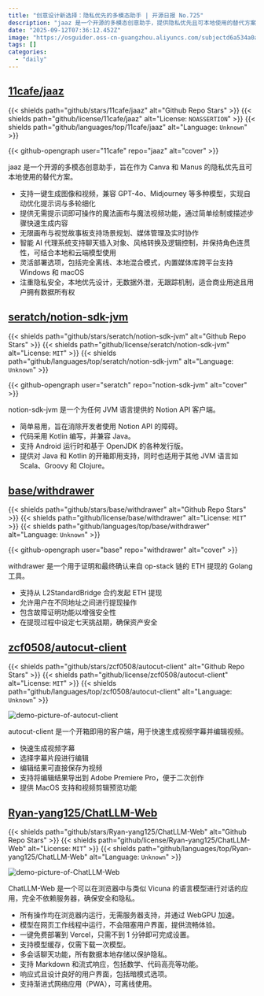 ```yaml
---
title: "创意设计新选择：隐私优先的多模态助手 | 开源日报 No.725"
description: "jaaz 是一个开源的多模态创意助手，提供隐私优先且可本地使用的替代方案，支持图像和视频的一键生成，兼容多种 AI 模型，并具备无需提示词的魔法画布和视频功能。该项目强调无限画布、实时协作和智能 AI 代理系统，允许灵活部署，确保用户数据隐私和所有权，适合商业用途。"
date: "2025-09-12T07:36:12.452Z"
image: "https://osguider.oss-cn-guangzhou.aliyuncs.com/subjectd6a534a0a6b49f0300bc111a287c87a5.png"
tags: []
categories:
  - "daily"
---
```


## [11cafe/jaaz](https://github.com/11cafe/jaaz)

{{< shields path="github/stars/11cafe/jaaz" alt="Github Repo Stars" >}} {{< shields path="github/license/11cafe/jaaz" alt="License: `NOASSERTION`" >}} {{< shields path="github/languages/top/11cafe/jaaz" alt="Language: `Unknown`" >}}

{{< github-opengraph user="11cafe" repo="jaaz" alt="cover" >}}

jaaz 是一个开源的多模态创意助手，旨在作为 Canva 和 Manus 的隐私优先且可本地使用的替代方案。

- 支持一键生成图像和视频，兼容 GPT-4o、Midjourney 等多种模型，实现自动优化提示词与多轮细化
- 提供无需提示词即可操作的魔法画布与魔法视频功能，通过简单绘制或描述步骤快速生成内容
- 无限画布与视觉故事板支持场景规划、媒体管理及实时协作
- 智能 AI 代理系统支持聊天插入对象、风格转换及逻辑控制，并保持角色连贯性，可结合本地和云端模型使用
- 灵活部署选项，包括完全离线、本地混合模式，内置媒体库跨平台支持 Windows 和 macOS
- 注重隐私安全，本地优先设计，无数据外泄，无跟踪机制，适合商业用途且用户拥有数据所有权
  
## [seratch/notion-sdk-jvm](https://github.com/seratch/notion-sdk-jvm)

{{< shields path="github/stars/seratch/notion-sdk-jvm" alt="Github Repo Stars" >}} {{< shields path="github/license/seratch/notion-sdk-jvm" alt="License: `MIT`" >}} {{< shields path="github/languages/top/seratch/notion-sdk-jvm" alt="Language: `Unknown`" >}}

{{< github-opengraph user="seratch" repo="notion-sdk-jvm" alt="cover" >}}

notion-sdk-jvm 是一个为任何 JVM 语言提供的 Notion API 客户端。

- 简单易用，旨在消除开发者使用 Notion API 的障碍。
- 代码采用 Kotlin 编写，并兼容 Java。
- 支持 Android 运行时和基于 OpenJDK 的各种发行版。
- 提供对 Java 和 Kotlin 的开箱即用支持，同时也适用于其他 JVM 语言如 Scala、Groovy 和 Clojure。
  
## [base/withdrawer](https://github.com/base/withdrawer)

{{< shields path="github/stars/base/withdrawer" alt="Github Repo Stars" >}} {{< shields path="github/license/base/withdrawer" alt="License: `MIT`" >}} {{< shields path="github/languages/top/base/withdrawer" alt="Language: `Unknown`" >}}

{{< github-opengraph user="base" repo="withdrawer" alt="cover" >}}

withdrawer 是一个用于证明和最终确认来自 op-stack 链的 ETH 提现的 Golang 工具。

- 支持从 L2StandardBridge 合约发起 ETH 提现
- 允许用户在不同地址之间进行提现操作
- 包含故障证明功能以增强安全性
- 在提现过程中设定七天挑战期，确保资产安全
  
## [zcf0508/autocut-client](https://github.com/zcf0508/autocut-client)

{{< shields path="github/stars/zcf0508/autocut-client" alt="Github Repo Stars" >}} {{< shields path="github/license/zcf0508/autocut-client" alt="License: `MIT`" >}} {{< shields path="github/languages/top/zcf0508/autocut-client" alt="Language: `Unknown`" >}}

![demo-picture-of-autocut-client](https://static.osguider.com/subject/github/zcf0508/autocut-client/3951f7a358bec073e79841606988632e.png)

autocut-client 是一个开箱即用的客户端，用于快速生成视频字幕并编辑视频。

- 快速生成视频字幕
- 选择字幕片段进行编辑
- 编辑结果可直接保存为视频
- 支持将编辑结果导出到 Adobe Premiere Pro，便于二次创作
- 提供 MacOS 支持和视频剪辑预览功能
  
## [Ryan-yang125/ChatLLM-Web](https://github.com/Ryan-yang125/ChatLLM-Web)

{{< shields path="github/stars/Ryan-yang125/ChatLLM-Web" alt="Github Repo Stars" >}} {{< shields path="github/license/Ryan-yang125/ChatLLM-Web" alt="License: `MIT`" >}} {{< shields path="github/languages/top/Ryan-yang125/ChatLLM-Web" alt="Language: `Unknown`" >}}

![demo-picture-of-ChatLLM-Web](https://static.osguider.com/subject/github/Ryan-yang125/ChatLLM-Web/937bb53dd037b20f0c56dc1a9eb7b317.jpg)

ChatLLM-Web 是一个可以在浏览器中与类似 Vicuna 的语言模型进行对话的应用，完全不依赖服务器，确保安全和隐私。

- 所有操作均在浏览器内运行，无需服务器支持，并通过 WebGPU 加速。
- 模型在网页工作线程中运行，不会阻塞用户界面，提供流畅体验。
- 一键免费部署到 Vercel，只需不到 1 分钟即可完成设置。
- 支持模型缓存，仅需下载一次模型。
- 多会话聊天功能，所有数据本地存储以保护隐私。
- 支持 Markdown 和流式响应，包括数学、代码高亮等功能。
- 响应式且设计良好的用户界面，包括暗模式选项。
- 支持渐进式网络应用（PWA），可离线使用。
  
